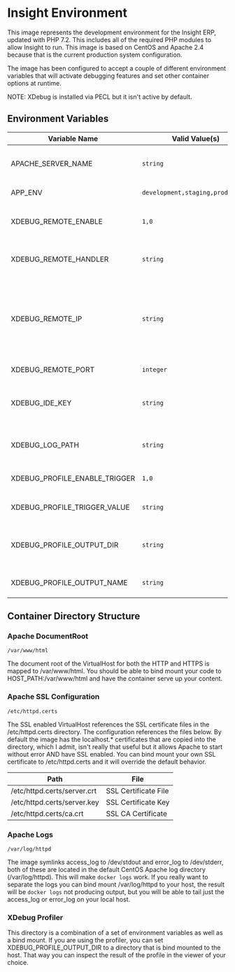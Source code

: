 # Insight Environment

This image represents the development environment for the Insight ERP, updated with PHP 7.2.  This includes all of the required PHP modules to allow Insight to run.  This image is based on CentOS and Apache 2.4 because that is the current production system configuration.

The image has been configured to accept a couple of different environment variables that will activate debugging features and set other container options at runtime.

NOTE: XDebug is installed via PECL but it isn't active by default.

## Environment Variables
| Variable Name | Valid Value(s) | Default Value | Configuration Value | Notes |
|---|---|---|---|---|
|APACHE_SERVER_NAME|`string`|localhost|ServerName|Sets the Apache ServerName variable in global context|
|APP_ENV|`development,staging,production`|development|SetEnv INSIGHT_ENV|Sets the Insight environment|
|XDEBUG_REMOTE_ENABLE|`1,0`|0|xdebug.remote_enable|Enables the remote debugger and if necessary the XDebug extension|
|XDEBUG_REMOTE_HANDLER|`string`|dbgp|xdebug.remote_handler|Sets the debugger protocol, you should leave this at it's default value|
|XDEBUG_REMOTE_IP|`string`|127.0.0.1|xdebug.remote_host|The remote host (IP or DNS name) to send the send the debug info (PC or Mac should be host.docker.internal, that's the DNS name of the host PC)|
|XDEBUG_REMOTE_PORT|`integer`|9000|xdebug.remote_port|The port to send debug info to|
|XDEBUG_IDE_KEY|`string`|IDE_KEY|xdebug.idekey|The COOKIE/GET/POST parameter value to trigger the debug session|
|XDEBUG_LOG_PATH|`string`||xdebug.remote_log|The location of the xdebug log file, if it is blank the log is disabled|
|XDEBUG_PROFILE_ENABLE_TRIGGER|`1,0`|0|xdebug.profiler_enable_trigger|Enables the profiler and if necessary the XDebug extension|
|XDEBUG_PROFILE_TRIGGER_VALUE|`string`|DO_PROFILE|xdebug.profiler_enable_trigger_value|The POST/GET value to enable the profiler|
|XDEBUG_PROFILE_OUTPUT_DIR|`string`|/tmp|xdebug.profiler_output_dir|The path in the container to save the profiler files (probably should be a volume)|
|XDEBUG_PROFILE_OUTPUT_NAME|`string`|cachegrind.out.%t%s|xdebug.profiler_output_name|The pattern of the file name to save in the output directory|

## Container Directory Structure

### Apache DocumentRoot

`/var/www/html`

The document root of the VirtualHost for both the HTTP and HTTPS is mapped to /var/www/html.  You should be able to bind mount your code to HOST_PATH:/var/www/html and have the container serve up your content.

### Apache SSL Configuration

`/etc/httpd.certs`

The SSL enabled VirtualHost references the SSL certificate files in the /etc/httpd.certs directory.  The configuration references the files below.  By default the image has the localhost.* certificates that are copied into the directory, which I admit, isn't really that useful but it allows Apache to start without error AND have SSL enabled.  You can bind mount your own SSL certificate to /etc/httpd.certs and it will override the default behavior.

| Path | File |
|---|---|
|/etc/httpd.certs/server.crt|SSL Certificate File|
|/etc/httpd.certs/server.key|SSL Certificate Key|
|/etc/httpd.certs/ca.crt|SSL CA Certificate|

### Apache Logs

`/var/log/httpd`

The image symlinks access_log to /dev/stdout and error_log to /dev/stderr, both of these are located in the default CentOS Apache log directory (/var/log/httpd).  This will make `docker logs` work.  If you really want to separate the logs you can bind mount /var/log/httpd to your host, the result will be `docker logs` not producing output, but you will be able to tail just the access_log or error_log on your local host.

### XDebug Profiler

This directory is a combination of a set of environment variables as well as a bind mount.  If you are using the profiler, you can set XDEBUG_PROFILE_OUTPUT_DIR to a directory that is bind mounted to the host.  That way you can inspect the result of the profile in the viewer of your choice.